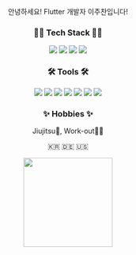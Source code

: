<p align="center">
안녕하세요! Flutter 개발자 이주찬입니다!
</p>
<h3 align="center">🧑‍💻 Tech Stack 🧑‍💻</h3>
<p align="center">
<img src="https://img.shields.io/badge/Flutter-02569B?style=flat-square&logo=Flutter&logoColor=white"/></a> <img src="https://img.shields.io/badge/TypeScript-3178C6?style=flat-square&logo=TypeScript&logoColor=white"/></a> <img src="https://img.shields.io/badge/Ruby on Rails-FF0000?style=flat-square&logo=RubyonRails&logoColor=white"/></a> <img src="https://img.shields.io/badge/Rust-F24E1E?style=flat-square&logo=Rust&logoColor=white"/></a>
</p>
<h3 align="center"> 🛠 Tools 🛠</h3>
<p align="center">
<img src="https://img.shields.io/badge/Slack-4A154B?style=flat-square&logo=Slack&logoColor=white"/></a>
<img src="https://img.shields.io/badge/GitHub-181717?style=flat-square&logo=GitHub&logoColor=white"/></a>
<img src="https://img.shields.io/badge/Notion-000000?style=flat-square&logo=Notion&logoColor=white"/></a>
<img src="https://img.shields.io/badge/Jira-0052CC?style=flat-square&logo=Jira&logoColor=white"/></a>
<img src="https://img.shields.io/badge/Confluence-172B4D?style=flat-square&logo=Confluence&logoColor=white"/></a>
<img src="https://img.shields.io/badge/Postman-FF6C37?style=flat-square&logo=Postman&logoColor=white"/></a>
<img src="https://img.shields.io/badge/Figma-F24E1E?style=flat-square&logo=Figma&logoColor=white"/></a>
</p>
<h3 align="center">✨ Hobbies ✨</h3>
<p align="center">
Jiujitsu🥋, Work-out💪🏻
</p>
<p align="center">
 🇰🇷 🇩🇪 🇺🇸
</p>
<p align="center">
<a href="https://github.com/NoahFlatfish"><img align="center" style="height:180px" src="https://github-readme-stats.vercel.app/api/top-langs/?username=NoahFlatfish&layout=compact&theme=nord&hide_border=true" /></a> 
</p>
<br>
